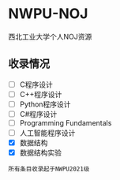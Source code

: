 # NWPU-NOJ
西北工业大学个人NOJ资源

## 收录情况
- [ ] C程序设计
- [ ] C++程序设计
- [ ] Python程序设计
- [ ] C#程序设计
- [ ] Programming Fundamentals
- [ ] 人工智能程序设计
- [x] 数据结构
- [x] 数据结构实验

`所有条目收录起于NWPU2021级`